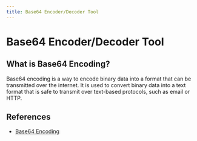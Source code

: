 ```yaml
---
title: Base64 Encoder/Decoder Tool
---
```


[//]: # (@formatter:off)
<script setup>
import Base64Tool from "../../../.vitepress/components/tools/Base64Tool.vue";
</script>
[//]: # (@formatter:on)

# Base64 Encoder/Decoder Tool

<Base64Tool />

## What is Base64 Encoding?

Base64 encoding is a way to encode binary data into a format that can be transmitted over the internet. It is used to
convert binary data into a text format that is safe to transmit over text-based protocols, such as email or HTTP.

## References

- [Base64 Encoding](https://en.wikipedia.org/wiki/Base64)